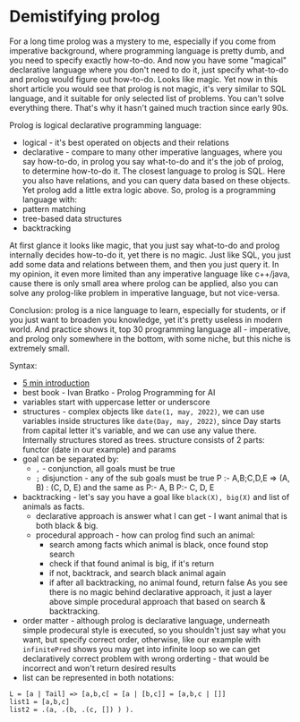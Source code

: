 # Demistifying prolog
For a long time prolog was a mystery to me, especially if you come from imperative background, where programming language is pretty dumb, and you need to specify exactly how-to-do. And now  you have some "magical" declarative language where you don't need to do it, just specify what-to-do and prolog would figure out how-to-do. Looks like magic. Yet now in this short article you would see that prolog is not magic, it's very similar to SQL language, and it suitable for only selected list of problems. You can't solve everything there. That's why it hasn't gained much traction since early 90s.

Prolog is logical declarative programming language:
* logical - it's best operated on objects and their relations
* declarative - compare to many other imperative languages, where you say how-to-do, in prolog you say what-to-do
and it's the job of prolog, to determine how-to-do it.
The closest language to prolog is SQL. Here you also have relations, and you can query data based on these objects.
Yet prolog add a little extra logic above.
So, prolog is a programming language with:
* pattern matching
* tree-based data structures
* backtracking

At first glance it looks like magic, that you just say what-to-do and prolog internally decides how-to-do it, yet there is no magic. Just like SQL, you just add some data and relations between them, and then you just query it. In my opinion, it even more limited than any imperative language like c++/java, cause there is only small area where prolog can be applied, also you can solve any prolog-like problem in imperative language, but not vice-versa.

Conclusion: prolog is a nice language to learn, especially for students, or if you just want to broaden you knowledge, yet it's pretty useless in modern world. And practice shows it, top 30 programming language all - imperative, and prolog only somewhere in the bottom, with some niche, but this niche is extremely small.

Syntax:
* [5 min introduction](http://www.cs.trincoll.edu/~ram/cpsc352/notes/prolog/factsrules.html)
* best book - Ivan Bratko - Prolog Programming for AI
* variables start with uppercase letter or underscore
* structures - complex objects like `date(1, may, 2022)`, we can use variables inside structures like `date(Day, may, 2022)`, 
since Day starts from capital letter it's variable, and we can use any value there. Internally structures stored as trees.
structure consists of 2 parts: functor (date in our example) and params
* goal can be separated by:
    * `,` - conjunction, all goals must be true
    * `;` disjunction - any of the sub goals must be true
    P :- A,B;C,D,E => (A, B) : (C, D, E) and the same as P:- A, B    P:- C, D, E
* backtracking - let's say you have a goal like `black(X), big(X)` and list of animals as facts.
    * declarative approach is answer what I can get - I want animal that is both black & big.
    * procedural approach - how can prolog find such an animal:
        * search among facts which animal is black, once found stop search
        * check if that found animal is big, if it's return
        * if not, backtrack, and search black animal again
        * if after all backtracking, no animal found, return false
As you see there is no magic behind declarative approach, it just a layer above simple procedural approach that based on search & backtracking.
* order matter - although prolog is declarative language, underneath simple prodecural style is executed, 
so you shouldn't just say what you want, but specify correct order, otherwise, like our example with `infinitePred` shows you may get into infinite loop
so we can get declaratively correct problem with wrong orderting - that would be incorrect and won't return desired results
* list can be represented in both notations:
```
L = [a | Tail] => [a,b,c[ = [a | [b,c]] = [a,b,c | []]
list1 = [a,b,c]
list2 = .(a, .(b, .(c, []) ) ).
```